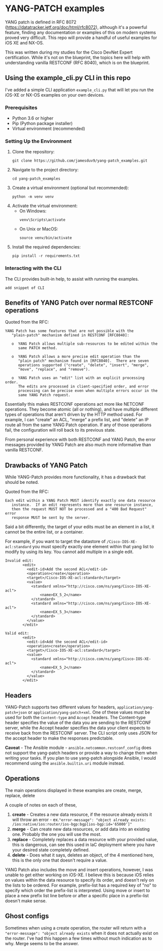 # YANG-PATCH examples

YANG patch is defined in RFC 8072 (https://datatracker.ietf.org/doc/html/rfc8072), although it's a powerful feature, finding any documentation or examples of this on modern systems proved very difficult. This repo will provide a handful of useful examples for iOS XE and NX-OS.

This was written during my studies for the Cisco DevNet Expert certification. While it's not on the blueprint, the topics here will help with understanding vanilla RESTCONF (RFC 8040), which is on the blueprint.


## Using the example_cli.py CLI in this repo

I've added a simple CLI application `example_cli.py` that will let you run the iOS-XE or NX-OS examples on your own devices. 

### Prerequisites
- Python 3.6 or higher
- Pip (Python package installer)
- Virtual environment (recommended)

### Setting Up the Environment
1. Clone the repository:
   ```
   git clone https://github.com/jamesduv9/yang-patch_examples.git
   ```
2. Navigate to the project directory:
   ```
   cd yang-patch_examples
   ```
3. Create a virtual environment (optional but recommended):
   ```
   python -m venv venv
   ```
4. Activate the virtual environment:
   - On Windows:
     ```
     venv\Scripts\activate
     ```
   - On Unix or MacOS:
     ```
     source venv/bin/activate
     ```
5. Install the required dependencies:
   ```
   pip install -r requirements.txt
   ```

### Interacting with the CLI

The CLI provides built-in help, to assist with running the examples.

```
add snippet of CLI
```

## Benefits of YANG Patch over normal RESTCONF operations

Quoted from the RFC:

```
YANG Patch has some features that are not possible with the
   "plain-patch" mechanism defined in RESTCONF [RFC8040]:

   o  YANG Patch allows multiple sub-resources to be edited within the
      same PATCH method.

   o  YANG Patch allows a more precise edit operation than the
      "plain patch" mechanism found in [RFC8040].  There are seven
      operations supported ("create", "delete", "insert", "merge",
      "move", "replace", and "remove").

   o  YANG Patch uses an "edit" list with an explicit processing order.
      The edits are processed in client-specified order, and error
      processing can be precise even when multiple errors occur in the
      same YANG Patch request.
```

Essentially this makes RESTCONF operations act more like NETCONF operations. They become atomic (all or nothing), and have multiple different types of operations that aren't driven by the HTTP method used. For example, I can "create" an ACL, "merge" a prefix list, and "delete" an IP route all from the same YANG Patch operation. If any of those operations fail, the configuration will roll back to its previous state.

From personal experience with both RESTCONF and YANG Patch, the error messages provided by YANG Patch are also much more informative than vanilla RESTCONF.

## Drawbacks of YANG Patch

While YANG-Patch provides more functionality, it has a drawback that should be noted.

Quoted from the RFC:
```
Each edit within a YANG Patch MUST identify exactly one data resource
   instance.  If an edit represents more than one resource instance,
   then the request MUST NOT be processed and a "400 Bad Request" error
   response MUST be sent by the server.
```

Said a bit differently, the target of your edits must be an element in a list, it cannot be the entire list, or a container.

For example, if you want to target the datastore of `/Cisco-IOS-XE-acl:standard` you must specify exactly one element within that yang list to modify by using its key. You cannot add multiple in a single edit.

```
Invalid edit:
        <edit>
          <edit-id>Add the second ACL</edit-id>
          <operation>create</operation>
          <target>/Cisco-IOS-XE-acl:standard</target>
          <value>
            <standard xmlns="http://cisco.com/ns/yang/Cisco-IOS-XE-acl">
                <name>EX_5_2</name>
            </standard>
            <standard xmlns="http://cisco.com/ns/yang/Cisco-IOS-XE-acl">
                <name>EX_5_3</name>
            </standard>
          </value>
        </edit>

Valid edit:
        <edit>
          <edit-id>Add the second ACL</edit-id>
          <operation>create</operation>
          <target>/Cisco-IOS-XE-acl:standard</target>
          <value>
            <standard xmlns="http://cisco.com/ns/yang/Cisco-IOS-XE-acl">
                <name>EX_5_2</name>
            </standard>
          </value>
        </edit>
```



## Headers

YANG-Patch supports two different values for headers, `application/yang-patch+json` or `application/yang-patch+xml`. One of these values must be used for both the `Content-type` and `Accept` headers. The Content-type header specifies the value of the data you are sending to the RESTCONF server, while the Accept header specifies the data your client expects to receive back from the RESTCONF server. The CLI script only uses JSON for the accept header to make the responses predictable.

**Caveat** - The Ansible module - `ansible.netcommon.restconf_config` does not support the yang-patch headers or provide a way to change them when writing your tasks. If you plan to use yang-patch alongside Ansible, I would recommend using the `ansible.builtin.uri` module instead.


## Operations

The main operations displayed in these examples are create, merge, replace, delete

A couple of notes on each of these,
1. **create** - Creates a new data resource, if the resource already exists it will throw an error - ex.`"error-message": "object already exists: /ios:native/ios:router/ios-bgp:bgp[ios-bgp:id='65000']"`
2. **merge** - Can create new data resources, or add data into an existing one. Probably the one you will use the most.
3. **replace** - Completely replaces a data resource with your provided value, this is dangerous, can see this used in IaC deployment where you have your desired state completely defined.
4. **delete** - Does what it says, deletes an object, of the 4 mentioned here, this is the only one that doesn't require a value.

YANG Patch also includes the move and insert operations, however, I was unable to get either working on iOS-XE. I believe this is because iOS relies on values within the data resource to specify its order, and doesn't rely on the lists to be ordered. For example, prefix-list has a required key of "no" to specify which order the prefix-list is interpreted. Using move or insert to place a new prefix list line before or after a specific place in a prefix-list doesn't make sense.

## Ghost configs

Sometimes when using a create operation, the router will return with a `"error-message": "object already exists` when it does not actually exist on the router. I've had this happen a few times without much indication as to why. Merge seems to be the answer. 

